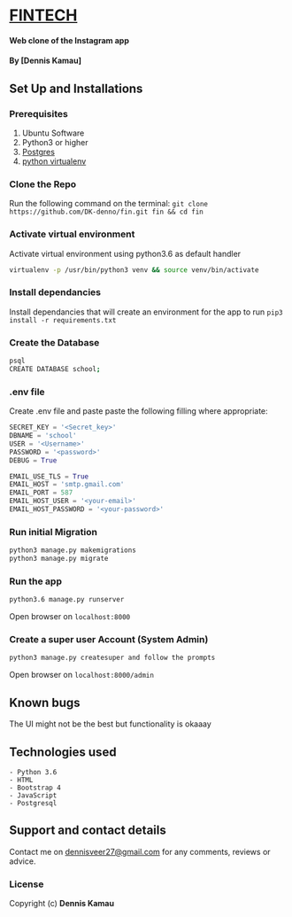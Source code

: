 # [FINTECH](https://instadk.herokuapp.com)
#### Web clone of the Instagram app
#### By **[Dennis Kamau]**


## Set Up and Installations

### Prerequisites
1. Ubuntu Software
2. Python3 or higher
3. [Postgres](https://www.postgresql.org/download/)
4. [python virtualenv](https://gist.github.com/Geoyi/d9fab4f609e9f75941946be45000632b)

### Clone the Repo
Run the following command on the terminal:
`git clone https://github.com/DK-denno/fin.git fin && cd fin`

### Activate virtual environment
Activate virtual environment using python3.6 as default handler
```bash
virtualenv -p /usr/bin/python3 venv && source venv/bin/activate
```

### Install dependancies
Install dependancies that will create an environment for the app to run
`pip3 install -r requirements.txt`

### Create the Database
```bash
psql
CREATE DATABASE school;
```
### .env file
Create .env file and paste paste the following filling where appropriate:
```python
SECRET_KEY = '<Secret_key>'
DBNAME = 'school'
USER = '<Username>'
PASSWORD = '<password>'
DEBUG = True

EMAIL_USE_TLS = True
EMAIL_HOST = 'smtp.gmail.com'
EMAIL_PORT = 587
EMAIL_HOST_USER = '<your-email>'
EMAIL_HOST_PASSWORD = '<your-password>'
```
### Run initial Migration
```bash
python3 manage.py makemigrations
python3 manage.py migrate
```

### Run the app
```bash
python3.6 manage.py runserver
```
Open browser on `localhost:8000`

### Create a super user Account (System Admin)
```bash
python3 manage.py createsuper and follow the prompts
```
Open browser on `localhost:8000/admin`

## Known bugs
The UI might not be the best but functionality is okaaay

## Technologies used
    - Python 3.6
    - HTML
    - Bootstrap 4
    - JavaScript
    - Postgresql

## Support and contact details
Contact me on dennisveer27@gmail.com for any comments, reviews or advice.

### License
Copyright (c) **Dennis Kamau**
